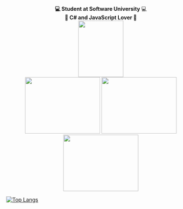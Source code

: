<p align="center">
   <br> <strong> 💻 Student at Software University </strong> 💻<br> <strong> 💯 C# and JavaScript Lover 💯 </strong>
      <br>
   <img width="120" height="150" src="https://img.shields.io/badge/C%23-239120?style=for-the-badge&logo=c-sharp&logoColor=white">
   <br>
           
   <img width="200" height="150" src="https://media.giphy.com/media/WUTywPPYZpdDChyBaZ/giphy.gif">
   <img width="200" height="150" src="https://media.giphy.com/media/RbDKaczqWovIugyJmW/giphy.gif">
   <img width="200" height="150" src="https://media.giphy.com/media/WUTywPPYZpdDChyBaZ/giphy.gif">
</p>
  
[![Top Langs](https://github-readme-stats.vercel.app/api/top-langs/?username=AtiVassileva&layout=compact)](https://github.com/anuraghazra/github-readme-stats)
